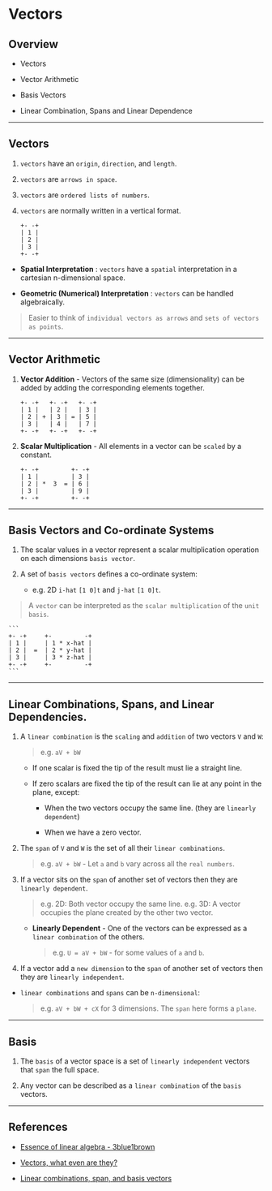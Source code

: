 # Vectors

## Overview

* Vectors

* Vector Arithmetic

* Basis Vectors

* Linear Combination, Spans and Linear Dependence

---

## Vectors

1. `vectors` have an `origin`, `direction`, and `length`.

2. `vectors` are `arrows in space`.

3. `vectors` are `ordered lists of numbers`.

4. `vectors` are normally written in a vertical format. 

    ```
    +- -+
    | 1 |
    | 2 |
    | 3 |
    +- -+
    ```

* __Spatial Interpretation__ :  `vectors` have a `spatial` interpretation in a cartesian n-dimensional space.

* __Geometric (Numerical) Interpretation__ : `vectors` can be handled algebraically.

> Easier to think of `individual vectors as arrows` and `sets of vectors as points`.

---

## Vector Arithmetic

1. __Vector Addition__ - Vectors of the same size (dimensionality) can be added by adding the corresponding elements together.

    ```
    +- -+   +- -+   +- -+
    | 1 |   | 2 |   | 3 |
    | 2 | + | 3 | = | 5 |
    | 3 |   | 4 |   | 7 |
    +- -+   +- -+   +- -+
    ```

2. __Scalar Multiplication__ - All elements in a vector can be `scaled` by a constant.

    ```
    +- -+         +- -+
    | 1 |         | 3 |
    | 2 | *  3  = | 6 |
    | 3 |         | 9 |
    +- -+         +- -+
    ```

---

## Basis Vectors and Co-ordinate Systems

1. The scalar values in a vector represent a scalar multiplication operation on each dimensions `basis vector`.

2. A set of `basis vectors` defines a co-ordinate system:

    * e.g. 2D `i-hat` `[1 0]t` and `j-hat` `[1 0]t`.

> A `vector` can be interpreted as the `scalar multiplication` of the `unit basis`.

    ```
    +- -+     +-         -+
    | 1 |     | 1 * x-hat |
    | 2 |  =  | 2 * y-hat |
    | 3 |     | 3 * z-hat |
    +- -+     +-         -+
    ```
---

## Linear Combinations, Spans, and Linear Dependencies.

1. A `linear combination` is the `scaling` and `addition` of two vectors `V` and `W`:

    > e.g. `aV + bW`

    * If one scalar is fixed the tip of the result must lie a straight line.

    * If zero scalars are fixed the tip of the result can lie at any point in the plane, except:

        * When the two vectors occupy the same line. (they are `linearly dependent`)

        * When we have a zero vector.

2. The `span` of `V` and `W` is the set of all their `linear combinations`.

    > e.g. `aV + bW` - Let `a` and `b` vary across all the `real numbers`.

3. If a vector sits on the `span` of another set of vectors then they are `linearly dependent`.

    > e.g. 2D: Both vector occupy the same line.
    > e.g. 3D: A vector occupies the plane created by the other two vector.

    * __Linearly Dependent__ - One of the vectors can be expressed as a `linear combination` of the others.

        > e.g. `U = aV + bW` - for some values of `a` and `b`.

4. If a vector add a `new dimension` to the `span` of another set of vectors then they are `linearly independent`.

* `linear combinations` and `spans` can be `n-dimensional`:

    > e.g. `aV + bW + cX` for 3 dimensions. The `span` here forms a `plane`.

---

## Basis

1. The `basis` of a vector space is a set of `linearly independent` vectors that `span` the full space.

2. Any vector can be described as a `linear combination` of the `basis` vectors.

---

## References

* [Essence of linear algebra - 3blue1brown](https://www.youtube.com/playlist?list=PLZHQObOWTQDPD3MizzM2xVFitgF8hE_ab)

* [Vectors, what even are they?](https://www.youtube.com/watch?v=fNk_zzaMoSs&list=PLZHQObOWTQDPD3MizzM2xVFitgF8hE_ab&index=1)

* [Linear combinations, span, and basis vectors ](https://www.youtube.com/watch?v=k7RM-ot2NWY&list=PLZHQObOWTQDPD3MizzM2xVFitgF8hE_ab&index=2)